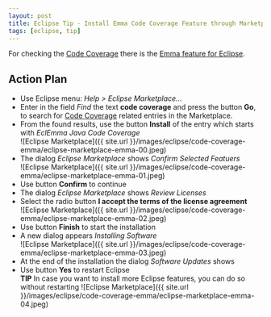 ```yaml
---
layout: post
title: Eclipse Tip - Install Emma Code Coverage Feature through Marketplace
tags: [eclipse, tip]
---
```

For checking the [Code Coverage](http://martinfowler.com/bliki/TestCoverage.html) there is the
[Emma feature for Eclipse](https://marketplace.eclipse.org/content/eclemma-java-code-coverage).


## Action Plan

- Use Eclipse menu: _Help > Eclipse Marketplace..._
- Enter in the field _Find_ the text __code coverage__ and press the button __Go__, to search for
[Code Coverage](https://marketplace.eclipse.org/search/site/%2522code%2520coverage%2522) related entries in the Marketplace.
- From the found results, use the button __Install__ of the entry which starts with _EclEmma Java Code Coverage_  
![Eclipse Marketplace]({{ site.url }}/images/eclipse/code-coverage-emma/eclipse-marketplace-emma-00.jpeg)
- The dialog _Eclipse Marketplace_ shows _Confirm Selected Featuers_  
![Eclipse Marketplace]({{ site.url }}/images/eclipse/code-coverage-emma/eclipse-marketplace-emma-01.jpeg)
- Use button __Confirm__ to continue
- The dialog _Eclipse Marketplace_ shows _Review Licenses_
- Select the radio button __I accept the terms of the license agreement__  
![Eclipse Marketplace]({{ site.url }}/images/eclipse/code-coverage-emma/eclipse-marketplace-emma-02.jpeg)
- Use button __Finish__ to start the installation
- A new dialog appears _Installing Software_  
![Eclipse Marketplace]({{ site.url }}/images/eclipse/code-coverage-emma/eclipse-marketplace-emma-03.jpeg)
- At the end of the installation the dialog _Software Updates_ shows
- Use button __Yes__ to restart Eclipse  
  __TIP__ In case you want to install more Eclipse features, you can do so without restarting
![Eclipse Marketplace]({{ site.url }}/images/eclipse/code-coverage-emma/eclipse-marketplace-emma-04.jpeg)
